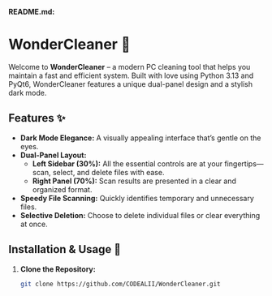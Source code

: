 
**README.md:**

# WonderCleaner 🧹

Welcome to **WonderCleaner** – a modern PC cleaning tool that helps you maintain a fast and efficient system. Built with love using Python 3.13 and PyQt6, WonderCleaner features a unique dual-panel design and a stylish dark mode.

## Features ✨

- **Dark Mode Elegance:** A visually appealing interface that’s gentle on the eyes.
- **Dual-Panel Layout:**
  - **Left Sidebar (30%):** All the essential controls are at your fingertips—scan, select, and delete files with ease.
  - **Right Panel (70%):** Scan results are presented in a clear and organized format.
- **Speedy File Scanning:** Quickly identifies temporary and unnecessary files.
- **Selective Deletion:** Choose to delete individual files or clear everything at once.

## Installation & Usage 🚀

1. **Clone the Repository:**
   ```bash
   git clone https://github.com/CODEALII/WonderCleaner.git
